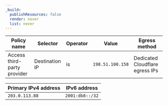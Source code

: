 ```yaml
---
_build:
  publishResources: false
  render: never
  list: never
---
```


| Policy name                 | Selector       | Operator | Value             | Egress method                   |
| --------------------------- | -------------- | -------- | ----------------- | ------------------------------- |
| Access third-party provider | Destination IP | is       | `198.51.100.158` | Dedicated Cloudflare egress IPs |

| Primary IPv4 address | IPv6 address    |
| -------------------- | --------------- |
| `203.0.113.88`       | `2001:db8::/32` |
